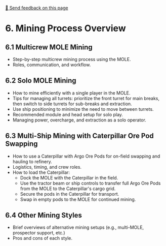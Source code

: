 [💬 Send feedback on this page](https://github.com/codepic/StarCitizen.Mining.Mole/issues/new?template=feedback.yml&title=Feedback+on+MiningProcessOverview.md&page=MiningProcessOverview.md)  

# 6. Mining Process Overview

## 6.1 Multicrew MOLE Mining
- Step-by-step multicrew mining process using the MOLE.
- Roles, communication, and workflow.

## 6.2 Solo MOLE Mining
- How to mine efficiently with a single player in the MOLE.
- Tips for managing all turrets: prioritize the front turret for main breaks, then switch to side turrets for sub-breaks and extraction.
- Use ship positioning to minimize the need to move between turrets.
- Recommended module and head setup for solo play.
- Managing power, overcharge, and extraction as a solo operator.

## 6.3 Multi-Ship Mining with Caterpillar Ore Pod Swapping
- How to use a Caterpillar with Argo Ore Pods for on-field swapping and hauling to refinery.
- Logistics, timing, and crew roles.
- How to load the Caterpillar:
  - Dock the MOLE with the Caterpillar in the field.
  - Use the tractor beam or ship controls to transfer full Argo Ore Pods from the MOLE to the Caterpillar's cargo grid.
  - Secure the pods in the Caterpillar for transport.
  - Swap in empty pods to the MOLE for continued mining.

## 6.4 Other Mining Styles
- Brief overviews of alternative mining setups (e.g., multi-MOLE, prospector support, etc.)
- Pros and cons of each style.
